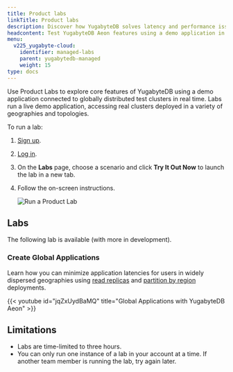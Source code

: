 ```yaml
---
title: Product labs
linkTitle: Product labs
description: Discover how YugabyteDB solves latency and performance issues.
headcontent: Test YugabyteDB Aeon features using a demo application in real time
menu:
  v225_yugabyte-cloud:
    identifier: managed-labs
    parent: yugabytedb-managed
    weight: 15
type: docs
---
```


Use Product Labs to explore core features of YugabyteDB using a demo application connected to globally distributed test clusters in real time. Labs run a live demo application, accessing real clusters deployed in a variety of geographies and topologies.

To run a lab:

1. [Sign up](https://cloud.yugabyte.com/signup?utm_medium=direct&utm_source=docs&utm_campaign=YBM_signup).
1. [Log in](https://cloud.yugabyte.com/login).
1. On the **Labs** page, choose a scenario and click **Try It Out Now** to launch the lab in a new tab.
1. Follow the on-screen instructions.

    ![Run a Product Lab](/images/yb-cloud/managed-lab.png)

## Labs

The following lab is available (with more in development).

### Create Global Applications

Learn how you can minimize application latencies for users in widely dispersed geographies using [read replicas](../cloud-basics/create-clusters-topology/#read-replicas) and [partition by region](../cloud-basics/create-clusters-topology/#partition-by-region) deployments.

{{< youtube id="jqZxUydBaMQ" title="Global Applications with YugabyteDB Aeon" >}}

## Limitations

- Labs are time-limited to three hours.
- You can only run one instance of a lab in your account at a time. If another team member is running the lab, try again later.
